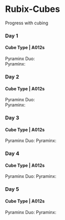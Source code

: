 # Rubix-Cubes
Progress with cubing 

### Day 1 
#### Cube Type | A012s  
Pyraminx Duo:<br>
Pyraminx: 


### Day 2 
#### Cube Type | A012s  
Pyraminx Duo:<br>
Pyraminx: 

### Day 3 
#### Cube Type | A012s 
Pyraminx Duo: 
Pyraminx: 

### Day 4 
#### Cube Type | A012s 
Pyraminx Duo:
Pyraminx: 

### Day 5 
#### Cube Type | A012s  
Pyraminx Duo:
Pyraminx: 
